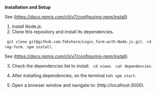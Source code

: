 **Installation and Setup**

See (https://docs.npmjs.com/cli/v7/configuring-npm/install).

1. Install Node.js.
2. Clone this repository and install its dependencies.

  ` git clone git@github.com:Tekshare/Login_form-with-Node.js.git`.
  ` cd reg-form`.
  ` npm install`.

See (https://docs.npmjs.com/cli/v7/configuring-npm/install).

3. Check the dependencies list to install. 
  ` cd views`. 
  ` cat dependencies`. 

4. After installing dependencies, on the terminal run. 
  `npm start`.

5. Open a browser window and navigate to: (http://localhost:3000).

